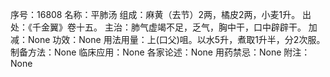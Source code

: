 序号：16808
名称：平肺汤
组成：麻黄（去节）2两，橘皮2两，小麦1升。
出处：《千金翼》卷十五。
主治：肺气虚竭不足，乏气，胸中干，口中辟辟干。
加减：None
功效：None
用法用量：上(口父)咀。以水5升，煮取1升半，分2次服。
制备方法：None
临床应用：None
各家论述：None
用药禁忌：None
附注：None
